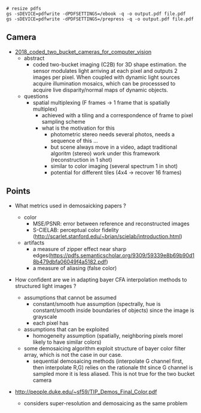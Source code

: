 

```
# resize pdfs
gs -sDEVICE=pdfwrite -dPDFSETTINGS=/ebook -q -o output.pdf file.pdf
gs -sDEVICE=pdfwrite -dPDFSETTINGS=/prepress -q -o output.pdf file.pdf
```

## Camera

+ [2018_coded_two_bucket_cameras_for_computer_vision](2018_coded_two_bucket_cameras_for_computer_vision.pdf)
    + abstract 
        + coded two-bucket imaging (C2B) for 3D shape estimation.  the sensor modulates light arriving at each pixel and outputs 2 images per pixel. When coupled with dynamic light sources acquire illumination mosaics, which can be processsed to acquire live disparity/normal maps of dynamic objects.
    + questions
        + spatial multiplexing (F frames -> 1 frame that is spatially multiplex)
            + achieved with a tiling and a correspondence of frame to pixel sampling scheme
            + what is the motivation for this
                + photometric stereo needs several photos, needs a sequence of this ...
                + but scene always move in a video, adapt traditional algoritm (stereo) work under this framework (reconstruction in 1 shot)
                + similar to color imaging (several spectrum 1 in shot)
                + potential for different tiles (4x4 -> recover 16 frames)


## Points

+ What metrics used in demosaicking papers ?
    + color
        + MSE/PSNR: error between reference and reconstructed images
        + S-CIELAB: perceptual color fidelity (http://scarlet.stanford.edu/~brian/scielab/introduction.html)
    + artifacts
        + a measure of zipper effect near sharp edges(https://pdfs.semanticscholar.org/9309/59339e8b69b90d18b479dbfa06049f4a5182.pdf)
        + a measure of aliasing (false color)
+ How confident are we in adapting bayer CFA interpolation methods to structured light images ?
    + assumptions that cannot be assumed 
        + constant/smooth hue assumption (spectrally, hue is constant/smooth inside boundaries of objects) since the image is grayscale
        + each pixel has 
    + assumptions that can be exploited 
        + homogeneity assumption (spatially, neighboring pixels morel likely to have similar colors)
    + some demosaicing algorithm exploit structure of bayer color filter array, which is not the case in our case.
        + sequential demosaicing methods (interpolate G channel first, then interpolate R,G) relies on the rationale tht since G channel is sampled more it is less aliased. This is not true for the two bucket camera


+ http://people.duke.edu/~sf59/TIP_Demos_Final_Color.pdf
    + considers super-resolution and demosaicing as the same problem



